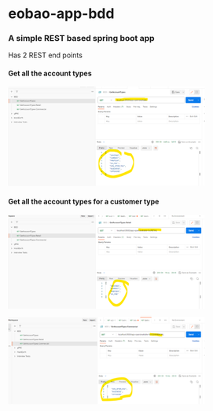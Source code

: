 # eobao-app-bdd

### A simple REST based spring boot app
Has 2 REST end points
#### Get all the account types
<img src="docs/doc_1.png" alt="doc_1" width="400"/><p>
#### Get all the account types for a customer type
<img src="docs/doc_2.png" alt="doc_2" width="400"/><p>
<img src="docs/doc_3.png" alt="doc_3" width="400"/><p>
